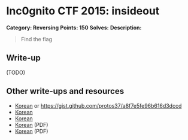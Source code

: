# Inc0gnito CTF 2015: insideout

**Category: Reversing** 
**Points: 150** 
**Solves:** 
**Description:**

> Find the flag


## Write-up

(TODO)

## Other write-ups and resources

* [Korean](https://protos37.github.io/2015/08/25/inc0gnito-2015-ctf-writeups/) or <https://gist.github.com/protos37/a8f7e5fe96b616d3dccd>
* [Korean](http://chireluya.tistory.com/27)
* [Korean](http://satanel001.tistory.com/12)
* [Korean](http://cfile26.uf.tistory.com/attach/250DC14255DC73E20B571F) (PDF)
* [Korean](http://cfile24.uf.tistory.com/attach/2476E04655DC7C6E1C6C0B) (PDF)
